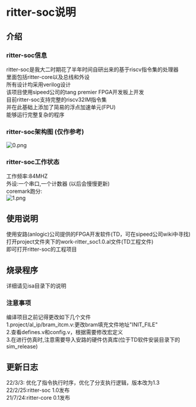 # ritter-soc说明

## 介绍

### ritter-soc信息
ritter-soc是我大二时期花了半年时间自研出来的基于riscv指令集的处理器     
里面包括ritter-core以及总线和外设       
所有设计均采用verilog设计       
该项目使用sipeed公司的tang premier FPGA开发板上开发     
目前ritter-soc支持完整的riscv32IM指令集     
并在此基础上添加了简易的浮点加速单元(FPU)       
能够运行完整复杂的程序

### ritter-soc架构图 (仅作参考)
![0.png](https://s2.loli.net/2022/02/25/cmg9uCvsF3k8wBr.png)


### ritter-soc工作状态
工作频率:84MHZ      
外设:一个串口,一个计数器 (以后会慢慢更新)       
coremark跑分:       
![1.png](https://s2.loli.net/2022/03/03/b7jKDser5oBfO2l.png)


## 使用说明
使用安路(anlogic)公司提供的FPGA开发软件(TD，可在sipeed公司wiki中寻找)           
打开project文件夹下的work-ritter_soc1.0.al文件(TD工程文件)      
即可打开ritter-soc的工程项目        
## 烧录程序
详细请见isa目录下的说明     
### 注意事项
编译项目之前记得更改如下几个文件        
1.project/al_ip/bram_itcm.v:更改bram填充文件地址"INIT_FILE"     
2.查看defines.v和config.v，根据需要修改宏定义       
3.在进行仿真时,注意需要导入安路的硬件仿真库(位于TD软件安装目录下的sim_release)      

## 更新日志
22/3/3: 优化了指令执行时序，优化了分支执行逻辑，版本改为1.3       
22/2/25:ritter-soc 1.0发布       
21/7/24:ritter-core 0.1发布     
